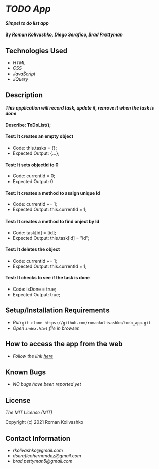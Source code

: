 # _TODO App_

#### _Simpel to do list app_

#### By _**Roman Kolivashko**, **Diego Serafico**, **Brad Prettyman**_

## Technologies Used

* _HTML_
* _CSS_
* _JavaScript_
* _JQuery_

## Description

#### _This application will record task, update it, remove it when the task is done_

#### Describe: ToDoList();
#### Test: It creates an empty object
* Code: this.tasks = {};
* Expected Output: {...};

#### Test: It sets objectId to 0 
* Code: currentId = 0;
* Expected Output: 0

#### Test: It creates a method to assign unique Id 
* Code: currentId += 1;
* Expected Output: this.currentId = 1;

#### Test: It creates a method to find onject by Id
* Code: task[id] = [id];
* Expected Output: this.task[id] = "id";

#### Test: It deletes the object 
* Code: currentId += 1;
* Expected Output: this.currentId = 1;

#### Test: It checks to see if the task is done 
* Code: isDone = true;
* Expected Output: true;


## Setup/Installation Requirements

* _Run_ `git clone https://github.com/romankolivashko/todo_app.git`
* _Open `index.html` file in browser._

## How to access the app from the web
* _Follow the link [here](https://romankolivashko.github.io/app_name/)_ 

## Known Bugs

* _NO bugs have been reported yet_

## License

_The MIT License (MIT)_

Copyright (c) 2021 Roman Kolivashko

## Contact Information

* _rkolivashko@gmail.com_
* _dseraficohernandez@gmail.com_
* _brad.pettyman5@gmail.com_